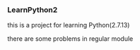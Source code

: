 ### LearnPython2

this is a project for learning Python(2.7.13)   

there are some problems in regular module